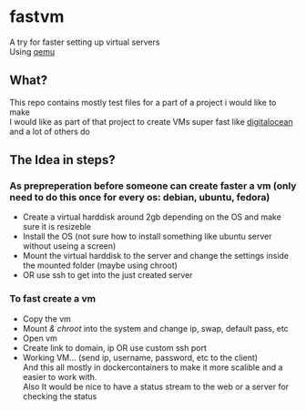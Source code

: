 # fastvm
A try for faster setting up virtual servers  
Using [qemu](https://www.qemu.org/)  

## What?
This repo contains mostly test files for a part of a project i would like to make  
I would like as part of that project to create VMs super fast like [digitalocean](https://www.digitalocean.com/) and a lot of others do  

## The Idea in steps?
### As prepreperation before someone can create faster a vm (only need to do this once for every os: debian, ubuntu, fedora)  
- Create a virtual harddisk around 2gb depending on the OS and make sure it is resizeble  
- Install the OS (not sure how to install something like ubuntu server without useing a screen)  
- Mount the virtual harddisk to the server and change the settings inside the mounted folder (maybe using chroot)  
- OR use ssh to get into the just created server  
### To fast create a vm  
- Copy the vm  
- Mount *& chroot* into the system and change ip, swap, default pass, etc  
- Open vm  
- Create link to domain, ip OR use custom ssh port  
- Working VM... (send ip, username, password, etc to the client)    
And this all mostly in dockercontainers to make it more scalible and a easier to work with.  
Also It would be nice to have a status stream to the web or a server for checking the status  
